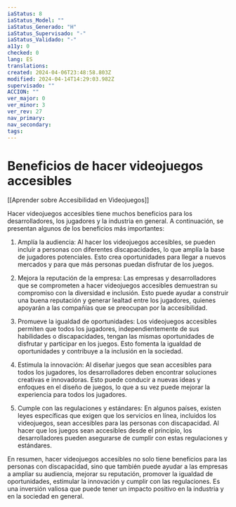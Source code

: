 ```yaml
---
iaStatus: 8
iaStatus_Model: ""
iaStatus_Generado: "H"
iaStatus_Supervisado: "-"
iaStatus_Validado: "-"
a11y: 0
checked: 0
lang: ES
translations: 
created: 2024-04-06T23:48:58.803Z
modified: 2024-04-14T14:29:03.982Z
supervisado: ""
ACCION: ""
ver_major: 0
ver_minor: 3
ver_rev: 27
nav_primary: 
nav_secondary: 
tags:
---
```

# Beneficios de hacer videojuegos accesibles

[[Aprender sobre Accesibilidad en Videojuegos]]

Hacer videojuegos accesibles tiene muchos beneficios para los desarrolladores, los jugadores y la industria en general. A continuación, se presentan algunos de los beneficios más importantes:

1. Amplía la audiencia: Al hacer los videojuegos accesibles, se pueden incluir a personas con diferentes discapacidades, lo que amplía la base de jugadores potenciales. Esto crea oportunidades para llegar a nuevos mercados y para que más personas puedan disfrutar de los juegos.

2. Mejora la reputación de la empresa: Las empresas y desarrolladores que se comprometen a hacer videojuegos accesibles demuestran su compromiso con la diversidad e inclusión. Esto puede ayudar a construir una buena reputación y generar lealtad entre los jugadores, quienes apoyarán a las compañías que se preocupan por la accesibilidad.

3. Promueve la igualdad de oportunidades: Los videojuegos accesibles permiten que todos los jugadores, independientemente de sus habilidades o discapacidades, tengan las mismas oportunidades de disfrutar y participar en los juegos. Esto fomenta la igualdad de oportunidades y contribuye a la inclusión en la sociedad.

4. Estimula la innovación: Al diseñar juegos que sean accesibles para todos los jugadores, los desarrolladores deben encontrar soluciones creativas e innovadoras. Esto puede conducir a nuevas ideas y enfoques en el diseño de juegos, lo que a su vez puede mejorar la experiencia para todos los jugadores.

5. Cumple con las regulaciones y estándares: En algunos países, existen leyes específicas que exigen que los servicios en línea, incluidos los videojuegos, sean accesibles para las personas con discapacidad. Al hacer que los juegos sean accesibles desde el principio, los desarrolladores pueden asegurarse de cumplir con estas regulaciones y estándares.

En resumen, hacer videojuegos accesibles no solo tiene beneficios para las personas con discapacidad, sino que también puede ayudar a las empresas a ampliar su audiencia, mejorar su reputación, promover la igualdad de oportunidades, estimular la innovación y cumplir con las regulaciones. Es una inversión valiosa que puede tener un impacto positivo en la industria y en la sociedad en general.
